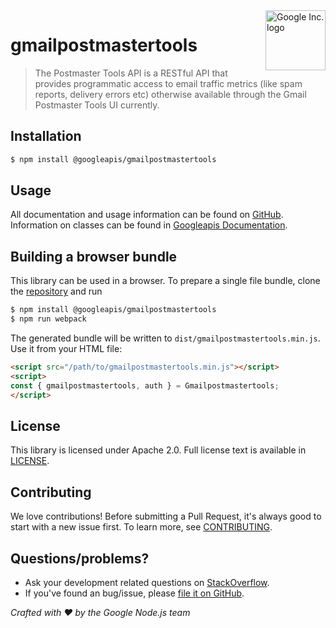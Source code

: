 <img src="https://avatars0.githubusercontent.com/u/1342004?v=3&s=96" alt="Google Inc. logo" title="Google" align="right" height="96" width="96"/>

# gmailpostmastertools

> The Postmaster Tools API is a RESTful API that provides programmatic access to email traffic metrics (like spam reports, delivery errors etc) otherwise available through the Gmail Postmaster Tools UI currently.

## Installation

```sh
$ npm install @googleapis/gmailpostmastertools
```

## Usage
All documentation and usage information can be found on [GitHub](https://github.com/googleapis/google-api-nodejs-client).
Information on classes can be found in [Googleapis Documentation](https://googleapis.dev/nodejs/googleapis/latest/gmailpostmastertools/classes/Gmailpostmastertools.html).

## Building a browser bundle

This library can be used in a browser. To prepare a single file bundle, clone the
[repository](https://github.com/googleapis/google-api-nodejs-client) and run

```sh
$ npm install @googleapis/gmailpostmastertools
$ npm run webpack
```

The generated bundle will be written to `dist/gmailpostmastertools.min.js`. Use it from your HTML file:

```html
<script src="/path/to/gmailpostmastertools.min.js"></script>
<script>
const { gmailpostmastertools, auth } = Gmailpostmastertools;
</script>
```

## License
This library is licensed under Apache 2.0. Full license text is available in [LICENSE](https://github.com/googleapis/google-api-nodejs-client/blob/master/LICENSE).

## Contributing
We love contributions! Before submitting a Pull Request, it's always good to start with a new issue first. To learn more, see [CONTRIBUTING](https://github.com/google/google-api-nodejs-client/blob/master/.github/CONTRIBUTING.md).

## Questions/problems?
* Ask your development related questions on [StackOverflow](http://stackoverflow.com/questions/tagged/google-api-nodejs-client).
* If you've found an bug/issue, please [file it on GitHub](https://github.com/googleapis/google-api-nodejs-client/issues).


*Crafted with ❤️ by the Google Node.js team*
